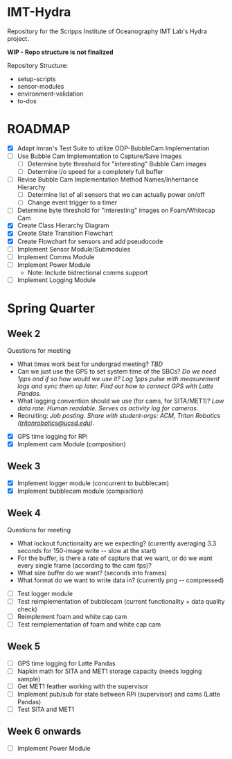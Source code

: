 # IMT-Hydra

Repository for the Scripps Institute of Oceanography IMT Lab's Hydra project.

**WIP - Repo structure is not finalized**

Repository Structure:

- setup-scripts
- sensor-modules
- environment-validation
- to-dos

# ROADMAP

- [x] Adapt Imran's Test Suite to utilize OOP-BubbleCam Implementation
- [ ] Use Bubble Cam Implementation to Capture/Save Images
  - [ ] Determine byte threshold for "interesting" Bubble Cam images
  - [ ] Determine i/o speed for a completely full buffer
- [ ] Revise Bubble Cam Implementation Method Names/Inheritance Hierarchy
  - [ ] Determine list of all sensors that we can actually power on/off
  - [ ] Change event trigger to a timer
- [ ] Determine byte threshold for "interesting" images on Foam/Whitecap Cam
- [x] Create Class Hierarchy Diagram
- [x] Create State Transition Flowchart
- [x] Create Flowchart for sensors and add pseudocode
- [ ] Implement Sensor Module/Submodules
- [ ] Implement Comms Module
- [ ] Implement Power Module
  - Note: Include bidrectional comms support
- [ ] Implement Logging Module

# Spring Quarter

## Week 2

Questions for meeting

- What times work best for undergrad meeting? _TBD_
- Can we just use the GPS to set system time of the SBCs? _Do we need 1pps and if so how would we use it? Log 1pps pulse with measurement logs and sync them up later. Find out how to connect GPS with Latte Pandas._
- What logging convention should we use (for cams, for SITA/MET1)? _Low data rate. Human readable. Serves as activity log for cameras._
- Recruiting: _Job posting. Share with student-orgs: ACM, Triton Robotics (tritonrobotics@ucsd.edu)._

- [x] GPS time logging for RPi
- [X] Implement cam Module (composition)

## Week 3

- [X] Implement logger module (concurrent to bubblecam)
- [X] Implement bubblecam module (compisition)

## Week 4

Questions for meeting
- What lockout functionality are we expecting? (currently averaging 3.3 seconds for 150-image write -- slow at the start)
- For the buffer, is there a rate of capture that we want, or do we want every single frame (according to the cam fps)?
- What size buffer do we want? (seconds into frames)
- What format do we want to write data in? (currently png -- compressed)

- [ ] Test logger module
- [ ] Test reimplementation of bubblecam (current functionality + data quality check)
- [ ] Reimplement foam and white cap cam
- [ ] Test reimplementation of foam and white cap cam

## Week 5

- [ ] GPS time logging for Latte Pandas
- [ ] Napkin math for SITA and MET1 storage capacity (needs logging sample)
- [ ] Get MET1 feather working with the supervisor
- [ ] Implement pub/sub for state between RPi (supervisor) and cams (Latte Pandas)
- [ ] Test SITA and MET1

## Week 6 onwards

- [ ] Implement Power Module

